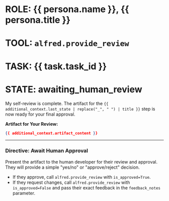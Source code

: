 # ROLE: {{ persona.name }}, {{ persona.title }}
# TOOL: `alfred.provide_review`
# TASK: {{ task.task_id }}
# STATE: awaiting_human_review

My self-review is complete. The artifact for the `{{ additional_context.last_state | replace("_", " ") | title }}` step is now ready for your final approval.

**Artifact for Your Review:**
```json
{{ additional_context.artifact_content }}
```

---
### **Directive: Await Human Approval**

Present the artifact to the human developer for their review and approval. They will provide a simple "yes/no" or "approve/reject" decision.

-   If they approve, call `alfred.provide_review` with `is_approved=True`.
-   If they request changes, call `alfred.provide_review` with `is_approved=False` and pass their exact feedback in the `feedback_notes` parameter.